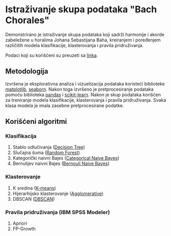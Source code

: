 # Istraživanje skupa podataka "Bach Chorales"
Demonstrirano je istraživanje skupa podataka koji sadrži harmonije i akorde zabeležene u horalima Johana Sebastijana Baha, kreiranjem i poređenjem različitih modela klasifikacije, klasterovanja i pravila pridruživanja.

Podaci koji su korišćeni su preuzeti sa [linka](https://archive.ics.uci.edu/ml/datasets/Bach+Chorales). 

## Metodologija
Izvršena je eksplorativna analiza i vizuelizacija podataka koristeći biblioteke [matplotlib](https://matplotlib.org/), [seaborn](https://seaborn.pydata.org/). Nakon toga izvršeno je pretprocesiranje podataka pomoću biblioteka [pandas](https://pandas.pydata.org/) i [scikit-learn](https://scikit-learn.org/stable/). Nakon je skup podataka korišćen za treniranje modela klasifikacije, klasterovanja i pravila pridruživanja. Svaka klasa modela je imala zasebne pretprocesirane podatke.

## Korišćeni algoritmi
### Klasifikacija
1. Stablo odlučivanja ([Decision Tree](https://scikit-learn.org/stable/modules/generated/sklearn.tree.DecisionTreeClassifier.html))
2. Slučajna šuma ([Random Forest](https://scikit-learn.org/stable/modules/generated/sklearn.ensemble.RandomForestClassifier.html))
3. Kategorički naivni Bajes ([Categorical Naive Bayes](https://scikit-learn.org/stable/modules/generated/sklearn.naive_bayes.CategoricalNB.html))
4. Bernulijev naivni Bajes ([Bernouli Naive Bayes](https://scikit-learn.org/stable/modules/generated/sklearn.naive_bayes.BernoulliNB.html))
### Klasterovanje
1. K sredina ([K-means](https://scikit-learn.org/stable/modules/generated/sklearn.cluster.KMeans.html))
2. Hijerarhijsko klasterovanje ([Agglomerative](https://scikit-learn.org/stable/modules/generated/sklearn.cluster.AgglomerativeClustering.html))
3. DBSCAN ([DBSCAN](https://scikit-learn.org/stable/modules/generated/sklearn.cluster.DBSCAN.html))
### Pravila pridruživanja (IBM SPSS Modeler)
1. Apriori
2. FP-Growth
